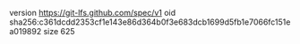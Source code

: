 version https://git-lfs.github.com/spec/v1
oid sha256:c361dcdd2353cf1e143e86d364b0f3e683dcb1699d5fb1e7066fc151ea019892
size 625
